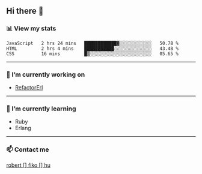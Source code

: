 ## Hi there 👋

### 📊 View my stats

<!--START_SECTION:waka-->
```text
JavaScript   2 hrs 24 mins   ████████████▓░░░░░░░░░░░░   50.78 % 
HTML         2 hrs 4 mins    ███████████░░░░░░░░░░░░░░   43.48 % 
CSS          16 mins         █▒░░░░░░░░░░░░░░░░░░░░░░░   05.65 % 
```
<!--END_SECTION:waka-->


---

### 🔭 I’m currently working on
- [RefactorErl](https://plc.inf.elte.hu/erlang/)

---

### 🌱 I’m currently learning
- Ruby
- Erlang

---

### 📫 Contact me
[robert [] fiko [] hu](mailto:robert@fiko.hu)



<!--
**robertfiko/robertfiko** is a ✨ _special_ ✨ repository because its `README.md` (this file) appears on your GitHub profile.

Here are some ideas to get you started:

- 🔭 I’m currently working on ...
- 🌱 I’m currently learning ...
- 👯 I’m looking to collaborate on ...
- 🤔 I’m looking for help with ...
- 💬 Ask me about ...
- 📫 How to reach me: ...
- 😄 Pronouns: ...
- ⚡ Fun fact: ...
-->
